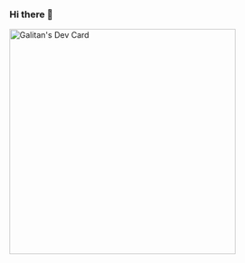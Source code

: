 ### Hi there 👋

<a href="https://app.daily.dev/Galitan"><img src="https://api.daily.dev/devcards/d241588178a444a6b510074f7826982b.png?r=w4w" width="400" alt="Galitan's Dev Card"/></a>
